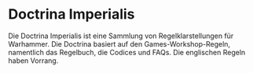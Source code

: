 Doctrina Imperialis
==================

Die Doctrina Imperialis ist eine Sammlung von Regelklarstellungen für Warhammer. Die Doctrina basiert auf den Games-Workshop-Regeln, namentlich das Regelbuch, die Codices und FAQs. Die englischen Regeln haben Vorrang.
